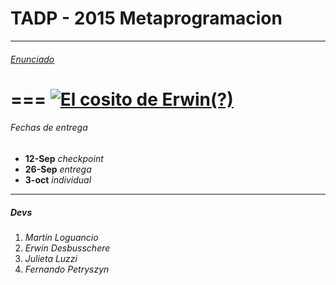 # TADP - 2015 Metaprogramacion
***
###### [Enunciado](https://docs.google.com/document/d/1eF2wDjBPDy2XH4Wc4V6PzIfVyj2Vz2DCRO99lt-q-GY/edit)
===
[![El cosito de Erwin(?)](https://badge.waffle.io/TAdP-Grupo3/Tp1-Metaprogramacion.png?label=ready&title=Ready)](https://waffle.io/TAdP-Grupo3/Tp1-Metaprogramacion)
===

###### Fechas de entrega
* **12-Sep** *checkpoint*
* **26-Sep** *entrega*
* **3-oct** *individual*

***

##### Devs
1. *Martin Loguancio*
2. *Erwin Desbusschere*
3. *Julieta Luzzi*
4. *Fernando Petryszyn*
